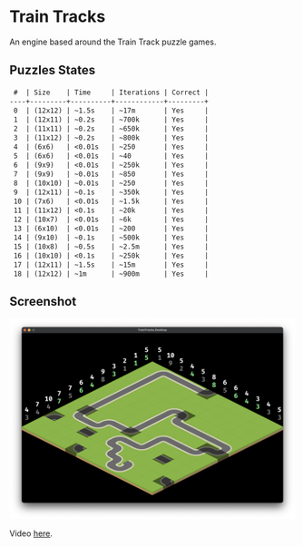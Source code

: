 # Train Tracks

An engine based around the Train Track puzzle games.

## Puzzles States

```
 #  | Size    | Time     | Iterations | Correct |
----+---------+----------+------------+---------+
 0  | (12x12) | ~1.5s    | ~17m       | Yes     |
 1  | (12x11) | ~0.2s    | ~700k      | Yes     |
 2  | (11x11) | ~0.2s    | ~650k      | Yes     |
 3  | (11x12) | ~0.2s    | ~800k      | Yes     |
 4  | (6x6)   | <0.01s   | ~250       | Yes     |
 5  | (6x6)   | <0.01s   | ~40        | Yes     |
 6  | (9x9)   | <0.01s   | ~250k      | Yes     |
 7  | (9x9)   | ~0.01s   | ~850       | Yes     |
 8  | (10x10) | ~0.01s   | ~250       | Yes     |
 9  | (12x11) | ~0.1s    | ~350k      | Yes     |
 10 | (7x6)   | <0.01s   | ~1.5k      | Yes     |
 11 | (11x12) | <0.1s    | ~20k       | Yes     |
 12 | (10x7)  | <0.01s   | ~6k        | Yes     |
 13 | (6x10)  | <0.01s   | ~200       | Yes     |
 14 | (9x10)  | ~0.1s    | ~500k      | Yes     |
 15 | (10x8)  | ~0.5s    | ~2.5m      | Yes     |
 16 | (10x10) | <0.1s    | ~250k      | Yes     |
 17 | (12x11) | ~1.5s    | ~15m       | Yes     |
 18 | (12x12) | ~1m      | ~900m      | Yes     |
 ```

## Screenshot

![Screenshot](screen-shot.png)

Video [here](https://www.youtube.com/watch?v=d1SZSQXIlE4).
